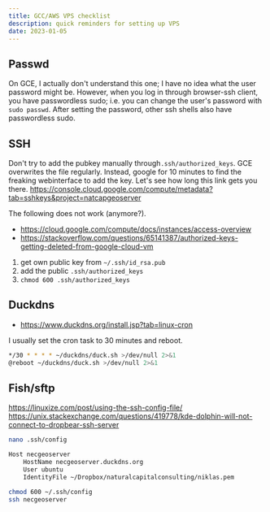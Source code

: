 ```yaml
---
title: GCC/AWS VPS checklist
description: quick reminders for setting up VPS
date: 2023-01-05
---
```


## Passwd
On GCE, I actually don't understand this one; I have no idea what the user password might be. However, when you log in through browser-ssh client, you have passwordless sudo; i.e. you can change the user's password with `sudo passwd`.
After setting the password, other ssh shells also have passwordless sudo.

## SSH
Don't try to add the pubkey manually through`.ssh/authorized_keys`. GCE overwrites the file regularly. Instead, google for 10 minutes to find the freaking webinterface to add the key. Let's see how long this link gets you there.
https://console.cloud.google.com/compute/metadata?tab=sshkeys&project=natcapgeoserver

The following does not work (anymore?).
- https://cloud.google.com/compute/docs/instances/access-overview
- https://stackoverflow.com/questions/65141387/authorized-keys-getting-deleted-from-google-cloud-vm

1. get own public key from `~/.ssh/id_rsa.pub`
1. add the public `.ssh/authorized_keys`
1. `chmod 600 .ssh/authorized_keys`


## Duckdns
- https://www.duckdns.org/install.jsp?tab=linux-cron

I usually set the cron task to 30 minutes and reboot.

```bash
*/30 * * * * ~/duckdns/duck.sh >/dev/null 2>&1
@reboot ~/duckdns/duck.sh >/dev/null 2>&1
```
## Fish/sftp
https://linuxize.com/post/using-the-ssh-config-file/
https://unix.stackexchange.com/questions/419778/kde-dolphin-will-not-connect-to-dropbear-ssh-server

```bash
nano .ssh/config

Host necgeoserver
    HostName necgeoserver.duckdns.org
    User ubuntu
    IdentityFile ~/Dropbox/naturalcapitalconsulting/niklas.pem

chmod 600 ~/.ssh/config
ssh necgeoserver
```
